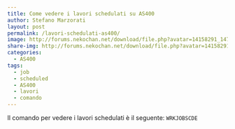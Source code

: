 ```yaml
---
title: Come vedere i lavori schedulati su AS400
author: Stefano Marzorati
layout: post
permalink: /lavori-schedulati-as400/
image: http://forums.nekochan.net/download/file.php?avatar=14158291_1477785421.png
share-img: http://forums.nekochan.net/download/file.php?avatar=14158291_1477785421.png
categories:
  - AS400
tags:
  - job
  - scheduled
  - AS400
  - lavori
  - comando
---
```

Il comando per vedere i lavori schedulati è il seguente: <code>WRKJOBSCDE</code>
